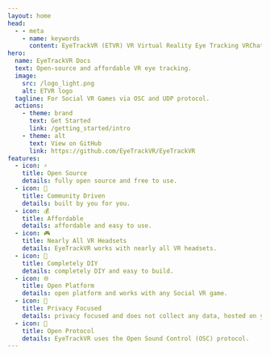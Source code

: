 ```yaml
---
layout: home
head:
  - - meta
    - name: keywords
      content: EyeTrackVR (ETVR) VR Virtual Reality Eye Tracking VRChat Social VR Games VR Game VR Games VRChat Avatar VRChat Avatars VRChat Eye Tracking VRChat Eye Tracking Avatar VRChat Eye Tracking Avatars
hero:
  name: EyeTrackVR Docs
  text: Open-source and affordable VR eye tracking.
  image:
    src: /logo_light.png
    alt: ETVR logo
  tagline: For Social VR Games via OSC and UDP protocol.
  actions:
    - theme: brand
      text: Get Started
      link: /getting_started/intro
    - theme: alt
      text: View on GitHub
      link: https://github.com/EyeTrackVR/EyeTrackVR
features:
  - icon: ⚡️
    title: Open Source
    details: fully open source and free to use.
  - icon: 🎉
    title: Community Driven
    details: built by you for you.
  - icon: 💰
    title: Affordable
    details: affordable and easy to use.
  - icon: 🎮
    title: Nearly All VR Headsets
    details: EyeTrackVR works with nearly all VR headsets.
  - icon: 🔨
    title: Completely DIY
    details: completely DIY and easy to build.
  - icon: 🌐
    title: Open Platform
    details: open platform and works with any Social VR game.
  - icon: 🔏
    title: Privacy Focused
    details: privacy focused and does not collect any data, hosted on your own PC.
  - icon: 📡
    title: Open Protocol
    details: EyeTrackVR uses the Open Sound Control (OSC) protocol.
---
```

